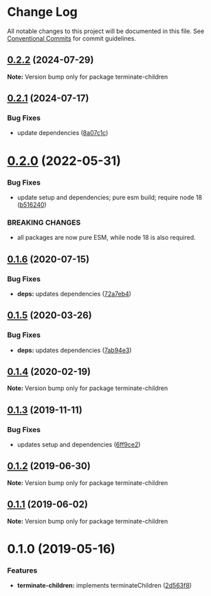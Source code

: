 # Change Log

All notable changes to this project will be documented in this file.
See [Conventional Commits](https://conventionalcommits.org) for commit guidelines.

## [0.2.2](https://github.com/rafamel/utils/compare/terminate-children@0.2.1...terminate-children@0.2.2) (2024-07-29)

**Note:** Version bump only for package terminate-children

## [0.2.1](https://github.com/rafamel/utils/compare/terminate-children@0.2.0...terminate-children@0.2.1) (2024-07-17)

### Bug Fixes

* update dependencies ([8a07c1c](https://github.com/rafamel/utils/commit/8a07c1c48aeeee967faa08e3ade9b544b0385477))

# [0.2.0](https://github.com/rafamel/utils/compare/terminate-children@0.1.6...terminate-children@0.2.0) (2022-05-31)

### Bug Fixes

* update setup and dependencies; pure esm build; require node 18 ([b516240](https://github.com/rafamel/utils/commit/b5162408aa497ab5129eae08b2a708259d5b32c1))

### BREAKING CHANGES

* all packages are now pure ESM, while node 18 is also required.

## [0.1.6](https://github.com/rafamel/utils/compare/terminate-children@0.1.5...terminate-children@0.1.6) (2020-07-15)

### Bug Fixes

* **deps:** updates dependencies ([72a7eb4](https://github.com/rafamel/utils/commit/72a7eb41a45d939b1c1904ba82447dd31677ff76))

## [0.1.5](https://github.com/rafamel/utils/compare/terminate-children@0.1.4...terminate-children@0.1.5) (2020-03-26)

### Bug Fixes

* **deps:** updates dependencies ([7ab94e3](https://github.com/rafamel/utils/commit/7ab94e3ee12c8dac58a4dcd0f7dca8a82742adbe))

## [0.1.4](https://github.com/rafamel/utils/compare/terminate-children@0.1.3...terminate-children@0.1.4) (2020-02-19)

**Note:** Version bump only for package terminate-children

## [0.1.3](https://github.com/rafamel/utils/compare/terminate-children@0.1.2...terminate-children@0.1.3) (2019-11-11)

### Bug Fixes

* updates setup and dependencies ([6ff9ce2](https://github.com/rafamel/utils/commit/6ff9ce2651f4d1600467a0a8f909653ed047b9ab))

## [0.1.2](https://github.com/rafamel/utils/compare/terminate-children@0.1.1...terminate-children@0.1.2) (2019-06-30)

**Note:** Version bump only for package terminate-children

## [0.1.1](https://github.com/rafamel/utils/compare/terminate-children@0.1.0...terminate-children@0.1.1) (2019-06-02)

**Note:** Version bump only for package terminate-children

# 0.1.0 (2019-05-16)

### Features

* **terminate-children:** implements terminateChildren ([2d563f8](https://github.com/rafamel/utils/commit/2d563f8))
